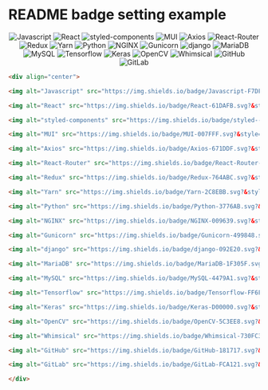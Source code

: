 # README badge setting example

<div align="center">

<img alt="Javascript" src="https://img.shields.io/badge/Javascript-F7DF1E.svg?&style=for-the-badge&logo=Javascript&logoColor=black" />

<img alt="React" src="https://img.shields.io/badge/React-61DAFB.svg?&style=for-the-badge&logo=React&logoColor=black" />

<img alt="styled-components" src="https://img.shields.io/badge/styled--components-DB7093.svg?&style=for-the-badge&logo=styled-components&logoColor=black" />

<img alt="MUI" src="https://img.shields.io/badge/MUI-007FFF.svg?&style=for-the-badge&logo=MUI&logoColor=white" />

<img alt="Axios" src="https://img.shields.io/badge/Axios-671DDF.svg?&style=for-the-badge&logo=Axios&logoColor=white" />

<img alt="React-Router" src="https://img.shields.io/badge/React-Router-CA4245.svg?&style=for-the-badge&logo=React-Router&logoColor=white" />

<img alt="Redux" src="https://img.shields.io/badge/Redux-764ABC.svg?&style=for-the-badge&logo=Redux&logoColor=white" />

<img alt="Yarn" src="https://img.shields.io/badge/Yarn-2C8EBB.svg?&style=for-the-badge&logo=Yarn&logoColor=white" />

<img alt="Python" src="https://img.shields.io/badge/Python-3776AB.svg?&style=for-the-badge&logo=Python&logoColor=white" />

<img alt="NGINX" src="https://img.shields.io/badge/NGINX-009639.svg?&style=for-the-badge&logo=NGINX&logoColor=white" />

<img alt="Gunicorn" src="https://img.shields.io/badge/Gunicorn-499848.svg?&style=for-the-badge&logo=Gunicorn&logoColor=white" />

<img alt="django" src="https://img.shields.io/badge/django-092E20.svg?&style=for-the-badge&logo=django&logoColor=white" />

<img alt="MariaDB" src="https://img.shields.io/badge/MariaDB-1F305F.svg?&style=for-the-badge&logo=MariaDB&logoColor=white" />

<img alt="MySQL" src="https://img.shields.io/badge/MySQL-4479A1.svg?&style=for-the-badge&logo=MySQL&logoColor=white" />

<img alt="Tensorflow" src="https://img.shields.io/badge/Tensorflow-FF6F00.svg?&style=for-the-badge&logo=Tensorflow&logoColor=white" />

<img alt="Keras" src="https://img.shields.io/badge/Keras-D00000.svg?&style=for-the-badge&logo=Keras&logoColor=white" />

<img alt="OpenCV" src="https://img.shields.io/badge/OpenCV-5C3EE8.svg?&style=for-the-badge&logo=OpenCV&logoColor=white" />

<img alt="Whimsical" src="https://img.shields.io/badge/Whimsical-730FC3.svg?&style=for-the-badge&logo=Whimsical&logoColor=white" />

<img alt="GitHub" src="https://img.shields.io/badge/GitHub-181717.svg?&style=for-the-badge&logo=GitHub&logoColor=white" />

<img alt="GitLab" src="https://img.shields.io/badge/GitLab-FCA121.svg?&style=for-the-badge&logo=GitLab&logoColor=white" />


</div>

```html
<div align="center">

<img alt="Javascript" src="https://img.shields.io/badge/Javascript-F7DF1E.svg?&style=for-the-badge&logo=Javascript&logoColor=black" />

<img alt="React" src="https://img.shields.io/badge/React-61DAFB.svg?&style=for-the-badge&logo=React&logoColor=black" />

<img alt="styled-components" src="https://img.shields.io/badge/styled--components-DB7093.svg?&style=for-the-badge&logo=styled-components&logoColor=black" />

<img alt="MUI" src="https://img.shields.io/badge/MUI-007FFF.svg?&style=for-the-badge&logo=MUI&logoColor=white" />

<img alt="Axios" src="https://img.shields.io/badge/Axios-671DDF.svg?&style=for-the-badge&logo=Axios&logoColor=white" />

<img alt="React-Router" src="https://img.shields.io/badge/React-Router-CA4245.svg?&style=for-the-badge&logo=React-Router&logoColor=white" />

<img alt="Redux" src="https://img.shields.io/badge/Redux-764ABC.svg?&style=for-the-badge&logo=Redux&logoColor=white" />

<img alt="Yarn" src="https://img.shields.io/badge/Yarn-2C8EBB.svg?&style=for-the-badge&logo=Yarn&logoColor=white" />

<img alt="Python" src="https://img.shields.io/badge/Python-3776AB.svg?&style=for-the-badge&logo=Python&logoColor=white" />

<img alt="NGINX" src="https://img.shields.io/badge/NGINX-009639.svg?&style=for-the-badge&logo=NGINX&logoColor=white" />

<img alt="Gunicorn" src="https://img.shields.io/badge/Gunicorn-499848.svg?&style=for-the-badge&logo=Gunicorn&logoColor=white" />

<img alt="django" src="https://img.shields.io/badge/django-092E20.svg?&style=for-the-badge&logo=django&logoColor=white" />

<img alt="MariaDB" src="https://img.shields.io/badge/MariaDB-1F305F.svg?&style=for-the-badge&logo=MariaDB&logoColor=white" />

<img alt="MySQL" src="https://img.shields.io/badge/MySQL-4479A1.svg?&style=for-the-badge&logo=MySQL&logoColor=white" />

<img alt="Tensorflow" src="https://img.shields.io/badge/Tensorflow-FF6F00.svg?&style=for-the-badge&logo=Tensorflow&logoColor=white" />

<img alt="Keras" src="https://img.shields.io/badge/Keras-D00000.svg?&style=for-the-badge&logo=Keras&logoColor=white" />

<img alt="OpenCV" src="https://img.shields.io/badge/OpenCV-5C3EE8.svg?&style=for-the-badge&logo=OpenCV&logoColor=white" />

<img alt="Whimsical" src="https://img.shields.io/badge/Whimsical-730FC3.svg?&style=for-the-badge&logo=Whimsical&logoColor=white" />

<img alt="GitHub" src="https://img.shields.io/badge/GitHub-181717.svg?&style=for-the-badge&logo=GitHub&logoColor=white" />

<img alt="GitLab" src="https://img.shields.io/badge/GitLab-FCA121.svg?&style=for-the-badge&logo=GitLab&logoColor=white" />

</div>
```